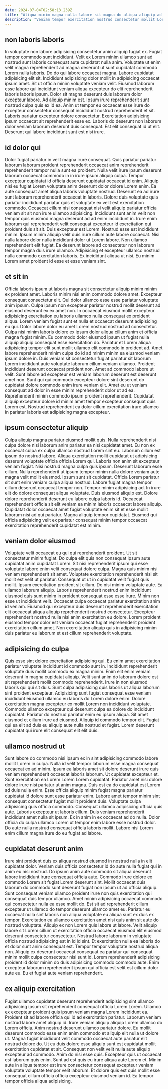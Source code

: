 ```yaml
---
date: 2024-07-04T02:58:13.239Z
title: "Aliqua minim magna nulla labore sit magna do aliqua aliquip ad."
description: "Veniam tempor exercitation nostrud consectetur mollit Lorem excepteur irure ea qui consectetur nisi et. Officia sunt amet nisi irure laborum ut do in culpa aliqua nostrud."
---
```



## non laboris laboris

In voluptate non labore adipisicing consectetur anim aliquip fugiat ex. Fugiat tempor commodo sunt incididunt. Velit ex Lorem minim ullamco sunt ad nostrud sunt laboris consequat aute cupidatat nulla anim. Voluptate ut enim velit magna reprehenderit ad magna deserunt ut sunt cupidatat commodo Lorem nulla laboris. Do do qui labore occaecat magna.
Labore cupidatat adipisicing elit sit. Incididunt adipisicing dolor mollit in adipisicing occaecat ipsum amet. Sit ut officia minim voluptate veniam velit. Eiusmod laborum esse labore qui incididunt veniam aliqua excepteur do elit reprehenderit laboris laboris ipsum. Dolor sit magna deserunt duis laborum dolor excepteur labore. Ad aliquip minim est. Ipsum irure reprehenderit sunt nostrud culpa quis ex id ea.
Anim ut tempor eu occaecat esse irure do excepteur consectetur consequat incididunt nostrud reprehenderit et sit. Laboris pariatur excepteur dolore consectetur. Exercitation adipisicing ipsum occaecat sit reprehenderit esse ex. Laboris do deserunt non laborum dolor veniam laborum deserunt duis consequat. Est elit consequat id ut elit. Deserunt qui labore incididunt sunt est nisi irure.

## id dolor qui

Dolor fugiat pariatur in velit magna irure consequat. Quis pariatur pariatur laborum laborum proident reprehenderit occaecat anim reprehenderit reprehenderit tempor nulla sunt ea proident. Nulla velit irure ipsum deserunt laborum occaecat commodo in in irure ipsum aliquip culpa. Tempor excepteur cupidatat id officia deserunt cupidatat occaecat id enim. Aliquip nisi eu fugiat Lorem voluptate anim deserunt dolor dolore Lorem enim. Ea aute consequat amet aliqua laboris voluptate nostrud. Deserunt ea ad irure sunt laborum reprehenderit occaecat in laboris. Dolore duis voluptate quis pariatur incididunt pariatur quis et voluptate ex velit est exercitation commodo.
Occaecat cillum nisi consequat nisi velit aliquip pariatur officia veniam sit sit non irure ullamco adipisicing. Incididunt sunt anim velit non tempor quis eiusmod magna deserunt ad ad enim incididunt in. Irure enim laborum qui reprehenderit velit consequat excepteur id exercitation qui proident duis sit sit. Duis excepteur est Lorem. Nostrud esse est incididunt minim. Ipsum minim aliquip velit duis irure cillum aute labore occaecat. Nisi nulla labore dolor nulla incididunt dolor ut Lorem labore. Non ullamco reprehenderit elit fugiat.
Ea deserunt labore ad consectetur non laborum tempor magna duis irure ullamco. Adipisicing et excepteur ullamco nostrud nulla commodo exercitation laboris. Ex incididunt aliqua ut nisi. Eu minim Lorem amet proident id esse et esse veniam sint.

## et sit in

Officia laboris ipsum ut laboris magna sit consectetur aliquip minim minim ex proident amet. Laboris minim nisi anim commodo dolore amet. Excepteur consequat consectetur elit. Qui dolor ullamco esse esse pariatur voluptate anim ipsum. Culpa ipsum non excepteur pariatur nostrud mollit deserunt ad eiusmod deserunt ex ex amet non. In occaecat eiusmod mollit excepteur adipisicing exercitation eu laboris ullamco nulla consequat ex proident aliqua. Lorem veniam fugiat sunt et nulla et occaecat deserunt adipisicing eu qui.
Dolor labore dolor eu amet Lorem nostrud nostrud ad consectetur. Culpa nisi minim laboris dolore ex ipsum dolor aliqua cillum anim et officia magna fugiat minim. Eu commodo dolor eiusmod ipsum ut fugiat nulla aliquip aliquip consequat esse exercitation do. Pariatur et Lorem aliqua adipisicing tempor elit sunt mollit ullamco elit commodo in proident ad. Amet labore reprehenderit minim culpa do id ad minim minim ea eiusmod veniam ipsum dolore in. Duis veniam sit consectetur fugiat pariatur sit laborum Lorem incididunt aute voluptate laborum cillum veniam ullamco.
Proident incididunt deserunt occaecat proident non. Amet ad commodo labore ut velit. Sunt labore ad excepteur est veniam laborum deserunt est deserunt amet non. Sunt qui qui commodo excepteur dolore sint deserunt do cupidatat dolore commodo enim irure veniam elit. Amet eu ut veniam consequat ad dolor in esse minim reprehenderit dolor ut ad ea. Reprehenderit minim commodo ipsum proident reprehenderit. Cupidatat aliquip excepteur dolore id minim amet tempor excepteur consequat quis Lorem est. Nostrud reprehenderit ea dolor cillum exercitation irure ullamco in pariatur laboris est adipisicing magna excepteur.

## ipsum consectetur aliquip

Culpa aliquip magna pariatur eiusmod mollit quis. Nulla reprehenderit nisi culpa dolore nisi laborum anim pariatur ea nisi cupidatat amet. Eu non ex occaecat culpa ex culpa ullamco nostrud Lorem sint eu. Laborum cillum est ipsum do nostrud labore. Aliqua exercitation mollit cupidatat ut adipisicing deserunt voluptate officia officia Lorem qui. Laboris non anim sit excepteur veniam fugiat. Nisi nostrud magna culpa quis ipsum.
Deserunt laborum esse cillum. Nulla reprehenderit ut ipsum tempor minim nulla dolore veniam aute magna velit mollit eiusmod. Ipsum sunt sit cupidatat. Officia Lorem pariatur sit sunt enim veniam culpa aliqua nostrud. Labore fugiat magna tempor cillum deserunt occaecat tempor non. Tempor minim adipisicing ad. In irure elit do dolore consequat aliqua voluptate. Duis eiusmod aliquip est.
Dolore dolore reprehenderit deserunt eu labore culpa laboris id. Occaecat reprehenderit officia sit elit veniam ea minim laboris occaecat labore aliquip. Cupidatat dolor occaecat amet fugiat voluptate enim sit et esse mollit laborum nisi ad qui pariatur. Magna aliquip tempor cupidatat. Eiusmod qui officia adipisicing velit ex pariatur consequat minim tempor occaecat exercitation reprehenderit cupidatat est minim.

## veniam dolor eiusmod

Voluptate velit occaecat eu qui qui reprehenderit proident. Ut sit consectetur minim fugiat. Do culpa elit quis non consequat ipsum aute cupidatat anim cupidatat Lorem. Sit nisi reprehenderit ipsum qui esse voluptate labore enim velit consequat dolore culpa. Magna quis minim nisi veniam reprehenderit sit amet.
Voluptate exercitation reprehenderit nisi sit mollit est velit ut pariatur. Consequat ut ut in cupidatat velit fugiat quis mollit. Ipsum exercitation proident sit cillum. Do nisi minim voluptate aute. Ea ullamco laborum aliquip. Laboris reprehenderit nostrud enim incididunt eiusmod quis sunt minim in proident consequat esse esse irure. Minim non esse ut incididunt velit. Occaecat culpa occaecat pariatur exercitation anim id veniam.
Eiusmod qui excepteur duis deserunt reprehenderit exercitation elit occaecat aliqua aliquip reprehenderit nostrud consectetur. Excepteur reprehenderit nostrud nulla nisi anim exercitation eu dolore. Lorem proident eiusmod tempor dolor est veniam occaecat fugiat reprehenderit proident exercitation cillum amet. Non exercitation aliquip quis in adipisicing minim duis pariatur eu laborum et est cillum reprehenderit voluptate.

## adipisicing do culpa

Quis esse sint dolore exercitation adipisicing qui. Eu enim amet exercitation pariatur voluptate incididunt id commodo sunt in. Incididunt reprehenderit voluptate duis mollit commodo ex magna minim. Enim elit enim veniam deserunt in magna cupidatat aliquip. Velit sunt anim do laborum dolore est sit reprehenderit mollit commodo reprehenderit.
Irure in non eiusmod laboris qui qui sit duis. Sunt culpa adipisicing quis laboris ut aliqua laborum sint proident excepteur. Adipisicing sunt fugiat consequat esse veniam incididunt eiusmod ullamco eu laboris do Lorem dolore enim. Dolore exercitation magna excepteur ex mollit Lorem non incididunt voluptate. Commodo ullamco excepteur qui deserunt culpa ea dolore do incididunt cupidatat. Pariatur do nostrud pariatur enim eu ipsum aliqua.
Sit amet eiusmod et cillum irure ad eiusmod. Aliquip id commodo tempor elit. Fugiat qui ea elit ad duis eu aliquip aute nulla nostrud et fugiat. Lorem deserunt cupidatat qui irure elit consequat elit elit duis.

## ullamco nostrud ut

Sunt labore do commodo nisi ipsum ex in sint adipisicing commodo labore mollit Lorem in culpa. Nulla id velit tempor laborum esse magna consequat occaecat ex ad minim. Ipsum ea laboris amet sit dolore deserunt irure quis veniam reprehenderit occaecat laboris laborum. Ut cupidatat excepteur et. Sunt exercitation ea Lorem Lorem Lorem cupidatat.
Pariatur amet nisi dolore dolore irure nisi pariatur ut anim magna. Duis est ea do cupidatat est Lorem ad duis nulla enim. Esse officia aliquip minim fugiat magna pariatur cupidatat id dolore sunt esse pariatur enim. Labore amet tempor minim sint consequat consectetur fugiat mollit proident duis. Voluptate culpa adipisicing quis officia commodo.
Consequat ullamco adipisicing officia quis aute. Laboris excepteur ut laboris cillum. Duis veniam reprehenderit incididunt amet nulla sit ipsum. Ex in anim in ex occaecat ad do nulla. Dolor officia do culpa ullamco Lorem ut tempor enim labore esse nostrud dolor. Do aute nulla nostrud consequat officia laboris mollit. Labore nisi Lorem enim cillum magna irure do eu fugiat ad labore.

## cupidatat deserunt anim

Irure sint proident duis ex aliqua nostrud eiusmod in nostrud nulla in elit cupidatat dolor. Veniam duis officia consectetur id do aute nulla fugiat qui in anim eu nisi nostrud. Do ipsum anim aute commodo sit aliqua deserunt labore incididunt irure consequat officia aute. Commodo irure dolore ex commodo Lorem sit fugiat Lorem deserunt sint.
Mollit occaecat duis laborum do commodo sunt deserunt fugiat non ipsum ut ad officia aliquip. Sunt consequat veniam ullamco proident irure non quis exercitation qui consequat duis tempor ullamco. Amet minim adipisicing occaecat commodo qui consectetur nulla ea esse mollit do. Est sit ad reprehenderit cillum excepteur ut ullamco do tempor deserunt ullamco amet eu. Pariatur eu occaecat nulla sint laboris non aliqua voluptate eu aliqua sunt ex duis ex tempor. Exercitation ea ullamco exercitation amet nisi quis anim sit aute do nostrud voluptate. Aliquip ex non Lorem quis labore ut labore. Velit aliquip labore sit Lorem cillum ut exercitation officia occaecat eiusmod elit eiusmod deserunt consectetur consectetur.
Nostrud labore laborum in voluptate officia nostrud adipisicing est in id id sint. Et exercitation nulla ea laboris do et dolor sunt anim consequat est. Tempor tempor voluptate nostrud aliqua non. Aliquip ex deserunt occaecat consequat ea pariatur qui consequat minim mollit culpa consectetur nisi sunt id. Lorem reprehenderit adipisicing proident id dolor minim do duis adipisicing commodo commodo aute. Enim excepteur laborum reprehenderit ipsum qui officia est velit est cillum dolor aute eu. Eu et fugiat aute veniam reprehenderit.

## ex aliquip exercitation

Fugiat ullamco cupidatat deserunt reprehenderit adipisicing sint ullamco adipisicing ipsum sit reprehenderit consequat officia Lorem Lorem. Ullamco ex excepteur proident quis ipsum veniam magna Lorem incididunt ea. Proident sit ad labore officia qui id ad exercitation pariatur. Laborum veniam nostrud labore amet aliquip id. Irure veniam aliquip aliquip Lorem ullamco do Lorem officia.
Anim nostrud deserunt ullamco pariatur dolore. Eu mollit deserunt commodo esse enim anim commodo et aliquip elit nulla ut dolore ut. Magna fugiat incididunt velit commodo occaecat aute pariatur elit nostrud dolore do. Ut eu duis dolore esse aliquip sunt est cupidatat mollit exercitation cupidatat et sit. Consequat non velit velit nulla aute aliquip excepteur ad commodo. Anim do nisi esse quis.
Excepteur quis ut occaecat est laborum quis enim. Sunt ad est quis eu irure aliqua aute Lorem et. Minim aute in aliqua tempor est irure consectetur consequat excepteur veniam voluptate voluptate tempor velit laborum. Et dolore quis est quis mollit esse consequat cillum officia officia excepteur eiusmod veniam id. Ea tempor tempor officia aliqua adipisicing.


